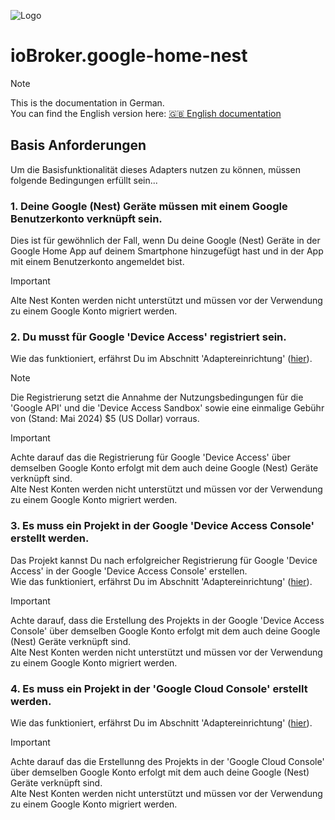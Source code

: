 ![Logo](../../admin/google-home-nest.png)

# ioBroker.google-home-nest

> [!NOTE]
> This is the documentation in German.<br>
> You can find the English version here: [🇬🇧 English documentation](../en/requirements.md)

## Basis Anforderungen
Um die Basisfunktionalität dieses Adapters nutzen zu können, müssen folgende Bedingungen erfüllt sein...

### 1. Deine Google (Nest) Geräte müssen mit einem Google Benutzerkonto verknüpft sein.
  Dies ist für gewöhnlich der Fall, wenn Du deine Google (Nest) Geräte in der Google Home App auf deinem Smartphone hinzugefügt hast und in der App mit einem Benutzerkonto angemeldet bist.
  > [!IMPORTANT]
  > Alte Nest Konten werden nicht unterstützt und müssen vor der Verwendung zu einem Google Konto migriert werden.

### 2. Du musst für Google **'Device Access'** registriert sein.
  Wie das funktioniert, erfährst Du im Abschnitt 'Adaptereinrichtung' ([hier](adapter_setup.md)).
  > [!NOTE]
  > Die Registrierung setzt die Annahme der Nutzungsbedingungen für die 'Google API' und die 'Device Access Sandbox' sowie eine einmalige Gebühr von (Stand: Mai 2024) $5 (US Dollar) vorraus.

  > [!IMPORTANT]
  > Achte darauf das die Registrierung für Google 'Device Access' über demselben Google Konto erfolgt mit dem auch deine Google (Nest) Geräte verknüpft sind.<br>
  > Alte Nest Konten werden nicht unterstützt und müssen vor der Verwendung zu einem Google Konto migriert werden.

### 3. Es muss ein Projekt in der Google **'Device Access Console'** erstellt werden.
  Das Projekt kannst Du nach erfolgreicher Registrierung für Google 'Device Access' in der Google 'Device Access Console' erstellen.<br>
  Wie das funktioniert, erfährst Du im Abschnitt 'Adaptereinrichtung' ([hier](adapter_setup.md)).

  > [!IMPORTANT]
  > Achte darauf, dass die Erstellung des Projekts in der Google 'Device Access Console' über demselben Google Konto erfolgt mit dem auch deine Google (Nest) Geräte verknüpft sind.<br>
  > Alte Nest Konten werden nicht unterstützt und müssen vor der Verwendung zu einem Google Konto migriert werden.

### 4. Es muss ein Projekt in der **'Google Cloud Console'** erstellt werden.
  Wie das funktioniert, erfährst Du im Abschnitt 'Adaptereinrichtung' ([hier](adapter_setup.md)).

  > [!IMPORTANT]
  > Achte darauf das die Erstellunng des Projekts in der 'Google Cloud Console' über demselben Google Konto erfolgt mit dem auch deine Google (Nest) Geräte verknüpft sind.<br>
  > Alte Nest Konten werden nicht unterstützt und müssen vor der Verwendung zu einem Google Konto migriert werden.
